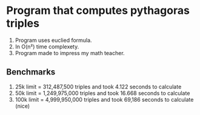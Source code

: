 # Program that computes pythagoras triples

1. Program uses euclied formula.
2. In O(n²) time complexety.
3. Program made to impress my math teacher.

## Benchmarks

1. 25k limit  = 312,487,500   triples and took 4.122  seconds to calculate
2. 50k limit  = 1,249,975,000 triples and took 16.668 seconds to calculate
3. 100k limit = 4,999,950,000 triples and took 69,186 seconds to calculate (nice)
